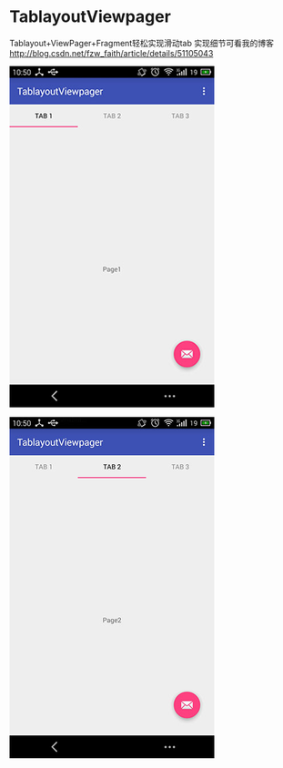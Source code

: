 # TablayoutViewpager
Tablayout+ViewPager+Fragment轻松实现滑动tab
实现细节可看我的博客 http://blog.csdn.net/fzw_faith/article/details/51105043



![images](https://github.com/crazyfzw/ProjectImages/blob/master/TablayoutViewpager/a.jpg)

![images](https://github.com/crazyfzw/ProjectImages/blob/master/TablayoutViewpager/b.jpg)
